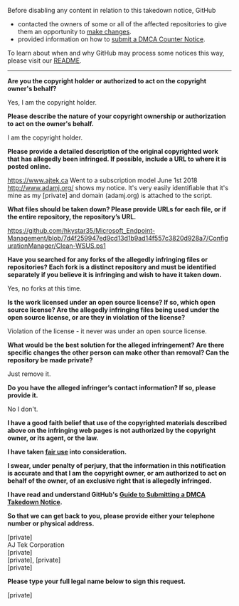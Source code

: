 Before disabling any content in relation to this takedown notice, GitHub
- contacted the owners of some or all of the affected repositories to give them an opportunity to [make changes](https://docs.github.com/en/github/site-policy/dmca-takedown-policy#a-how-does-this-actually-work).
- provided information on how to [submit a DMCA Counter Notice](https://docs.github.com/en/articles/guide-to-submitting-a-dmca-counter-notice).

To learn about when and why GitHub may process some notices this way, please visit our [README](https://github.com/github/dmca/blob/master/README.md).

---

**Are you the copyright holder or authorized to act on the copyright owner's behalf?**

Yes, I am the copyright holder.

**Please describe the nature of your copyright ownership or authorization to act on the owner's behalf.**

I am the copyright holder.

**Please provide a detailed description of the original copyrighted work that has allegedly been infringed. If possible, include a URL to where it is posted online.**

https://www.ajtek.ca Went to a subscription model June 1st 2018 http://www.adamj.org/ shows my notice. It's very easily identifiable that it's mine as my [private] and domain (adamj.org) is attached to the script.

**What files should be taken down? Please provide URLs for each file, or if the entire repository, the repository’s URL.**

https://github.com/hkystar35/Microsoft_Endpoint-Management/blob/7d4f259947ed9cd13d1b9ad14f557c3820d928a7/ConfigurationManager/Clean-WSUS.ps1

**Have you searched for any forks of the allegedly infringing files or repositories? Each fork is a distinct repository and must be identified separately if you believe it is infringing and wish to have it taken down.**

Yes, no forks at this time.

**Is the work licensed under an open source license? If so, which open source license? Are the allegedly infringing files being used under the open source license, or are they in violation of the license?**

Violation of the license - it never was under an open source license.

**What would be the best solution for the alleged infringement? Are there specific changes the other person can make other than removal? Can the repository be made private?**

Just remove it.

**Do you have the alleged infringer’s contact information? If so, please provide it.**

No I don't.

**I have a good faith belief that use of the copyrighted materials described above on the infringing web pages is not authorized by the copyright owner, or its agent, or the law.**

**I have taken <a href="https://www.lumendatabase.org/topics/22">fair use</a> into consideration.**

**I swear, under penalty of perjury, that the information in this notification is accurate and that I am the copyright owner, or am authorized to act on behalf of the owner, of an exclusive right that is allegedly infringed.**

**I have read and understand GitHub's <a href="https://docs.github.com/articles/guide-to-submitting-a-dmca-takedown-notice/">Guide to Submitting a DMCA Takedown Notice</a>.**

**So that we can get back to you, please provide either your telephone number or physical address.**

[private]  
AJ Tek Corporation  
[private]  
[private], [private]  
[private]

**Please type your full legal name below to sign this request.**

[private]
